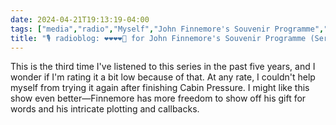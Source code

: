 ```yaml
---
date: 2024-04-21T19:13:19-04:00
tags: ["media","radio","Myself","John Finnemore's Souvenir Programme","Cabin Pressure","John Finnemore"]
title: "🎙️ radioblog: ❤️❤️❤️❤️🖤 for John Finnemore's Souvenir Programme (Series 1)"
---
```

This is the third time I've listened to this series in the past five years, and I wonder if I'm rating it a bit low because of that. At any rate, I couldn't help myself from trying it again after finishing Cabin Pressure. I might like this show even better—Finnemore has more freedom to show off his gift for words and his intricate plotting and callbacks.